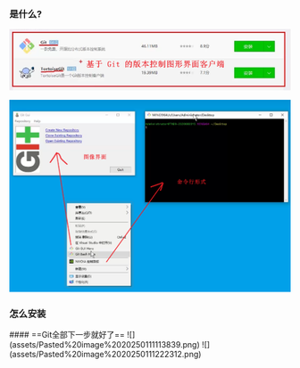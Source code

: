 <h3>是什么?</h3>

![image-20250108231244227](assets/image-20250108231244227.png) 

![image-20250108231738855](assets/image-20250108231738855.png) 
<h3>怎么安装</h3>
#### ==Git全部下一步就好了==
![](assets/Pasted%20image%2020250111113839.png)
![](assets/Pasted%20image%2020250111222312.png)
